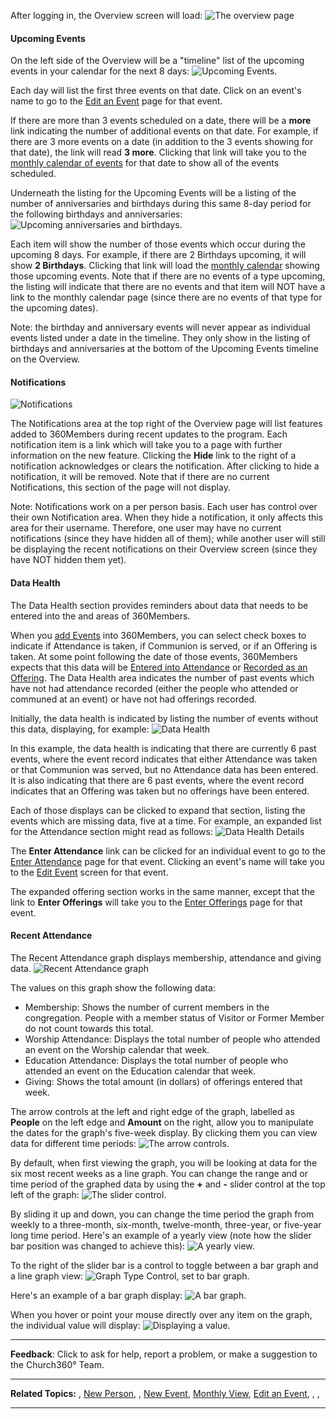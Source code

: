 After logging in, the Overview screen will load: ![The
overview page](Overview%20Details%2001.JPG "The overview page")

#### Upcoming Events

On the left side of the Overview will be a "timeline" list of the
upcoming events in your calendar for the next 8 days: ![Upcoming
Events.](Overview%20Details%2002.JPG "Upcoming Events.")

Each day will list the first three events on that date. Click on an
event's name to go to the [Edit an Event](events:%20Edit) page for that
event.

If there are more than 3 events scheduled on a date, there will be a
**more** link indicating the number of additional events on that date.
For example, if there are 3 more events on a date (in addition to the 3
events showing for that date), the link will read **3 more**. Clicking
that link will take you to the [monthly calendar of
events](events:%20Monthly%20View) for that date to show all of the
events scheduled.

Underneath the listing for the Upcoming Events will be a listing of the
number of anniversaries and birthdays during this same 8-day period for
the following birthdays and anniversaries: ![Upcoming anniversaries and
birthdays.](Overview%20Details%2003.JPG "Upcoming anniversaries and birthdays.")

Each item will show the number of those events which occur during the
upcoming 8 days. For example, if there are 2 Birthdays upcoming, it will
show **2 Birthdays**. Clicking that link will load the [monthly
calendar](events:%20Monthly%20View) showing those upcoming events. Note
that if there are no events of a type upcoming, the listing will
indicate that there are no events and that item will NOT have a link to
the monthly calendar page (since there are no events of that type for
the upcoming dates).

Note: the birthday and anniversary events will never appear as
individual events listed under a date in the timeline. They only show in
the listing of birthdays and anniversaries at the bottom of the Upcoming
Events timeline on the Overview.

#### Notifications

![Notifications](Overview%20Details%2004.JPG "Notifications")

The Notifications area at the top right of the Overview page will list
features added to 360Members during recent updates to the program. Each
notification item is a link which will take you to a page with further
information on the new feature. Clicking the **Hide** link to the right
of a notification acknowledges or clears the notification. After
clicking to hide a notification, it will be removed. Note that if there
are no current Notifications, this section of the page will not display.

Note: Notifications work on a per person basis. Each user has control
over their own Notification area. When they hide a notification, it only
affects this area for their username. Therefore, one user may have no
current notifications (since they have hidden all of them); while
another user will still be displaying the recent notifications on their
Overview screen (since they have NOT hidden them yet).

#### Data Health

The Data Health section provides reminders about data that needs to be
entered into the <Attendance> and <Offerings> areas of 360Members.

When you [add Events](events:%20New) into 360Members, you can select
check boxes to indicate if Attendance is taken, if Communion is served,
or if an Offering is taken. At some point following the date of those
events, 360Members expects that this data will be [Entered into
Attendance](attendance:%20Enter%20Attendance) or [Recorded as an
Offering](offerings:%20Enter%20Offerings). The Data Health area
indicates the number of past events which have not had attendance
recorded (either the people who attended or communed at an event) or
have not had offerings recorded.

Initially, the data health is indicated by listing the number of events
without this data, displaying, for example: ![Data
Health](Overview%20Details%2005.JPG "Data Health")

In this example, the data health is indicating that there are currently
6 past events, where the event record indicates that either Attendance
was taken or that Communion was served, but no Attendance data has been
entered. It is also indicating that there are 6 past events, where the
event record indicates that an Offering was taken but no offerings have
been entered.

Each of those displays can be clicked to expand that section, listing
the events which are missing data, five at a time. For example, an
expanded list for the Attendance section might read as follows: ![Data
Health Details](Overview%20Details%2006.JPG "Data Health Details")

The **Enter Attendance** link can be clicked for an individual event to
go to the [Enter Attendance](attendance:%20Enter%20Attendance) page for
that event. Clicking an event's name will take you to the [Edit
Event](events:%20Edit) screen for that event.

The expanded offering section works in the same manner, except that the
link to **Enter Offerings** will take you to the [Enter
Offerings](offerings:%20Enter%20Offerings) page for that event.

#### Recent Attendance

The Recent Attendance graph displays membership, attendance and giving
data. ![Recent Attendance
graph](Overview%20Details%2007.JPG "Recent Attendance graph")

The values on this graph show the following data:

-   Membership: Shows the number of current members in the congregation.
    People with a member status of Visitor or Former Member do not count
    towards this total.
-   Worship Attendance: Displays the total number of people who attended
    an event on the Worship calendar that week.
-   Education Attendance: Displays the total number of people who
    attended an event on the Education calendar that week.
-   Giving: Shows the total amount (in dollars) of offerings entered
    that week.

The arrow controls at the left and right edge of the graph, labelled as
**People** on the left edge and **Amount** on the right, allow you to
manipulate the dates for the graph's five-week display. By clicking them
you can view data for different time periods: ![The arrow
controls.](Overview%20Details%2008.JPG "The arrow controls.")

By default, when first viewing the graph, you will be looking at data
for the six most recent weeks as a line graph. You can change the range
and or time period of the graphed data by using the **+** and **-**
slider control at the top left of the graph: ![The slider
control.](Overview%20Details%2009.JPG "The slider control.")

By sliding it up and down, you can change the time period the graph from
weekly to a three-month, six-month, twelve-month, three-year, or
five-year long time period. Here's an example of a yearly view (note how
the slider bar position was changed to achieve this): ![A yearly
view.](Overview%20Details%2010.JPG "A yearly view.")

To the right of the slider bar is a control to toggle between a bar
graph and a line graph view: ![Graph Type Control, set to bar
graph.](Overview%20Details%2011.JPG "Graph Type Control, set to bar graph.")

Here's an example of a bar graph display: ![A bar
graph.](Overview%20Details%2012.JPG "A bar graph.")

When you hover or point your mouse directly over any item on the graph,
the individual value will display: ![Displaying a
value.](Overview%20Details%2013.JPG "Displaying a value.")

* * * * *

**Feedback**: Click **<Feedback>** to ask for help, report a problem, or
make a suggestion to the Church360° Team.

* * * * *

**Related Topics:** <Feedback>, [New Person](people:%20New%20Person),
<Events>, [New Event](events:%20New), [Monthly
View](events:%20Monthly%20View), [Edit an Event](events:%20Edit),
<People>, <Attendance>, <Offerings>

* * * * *
